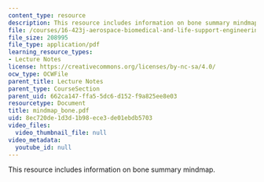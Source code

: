 ```yaml
---
content_type: resource
description: This resource includes information on bone summary mindmap.
file: /courses/16-423j-aerospace-biomedical-and-life-support-engineering-spring-2006/8ec720de1d3d1b98ece3de01ebdb5703_mindmap_bone.pdf
file_size: 208995
file_type: application/pdf
learning_resource_types:
- Lecture Notes
license: https://creativecommons.org/licenses/by-nc-sa/4.0/
ocw_type: OCWFile
parent_title: Lecture Notes
parent_type: CourseSection
parent_uid: 662ca147-ffa5-5dc6-d152-f9a825ee8e03
resourcetype: Document
title: mindmap_bone.pdf
uid: 8ec720de-1d3d-1b98-ece3-de01ebdb5703
video_files:
  video_thumbnail_file: null
video_metadata:
  youtube_id: null
---
```

This resource includes information on bone summary mindmap.
